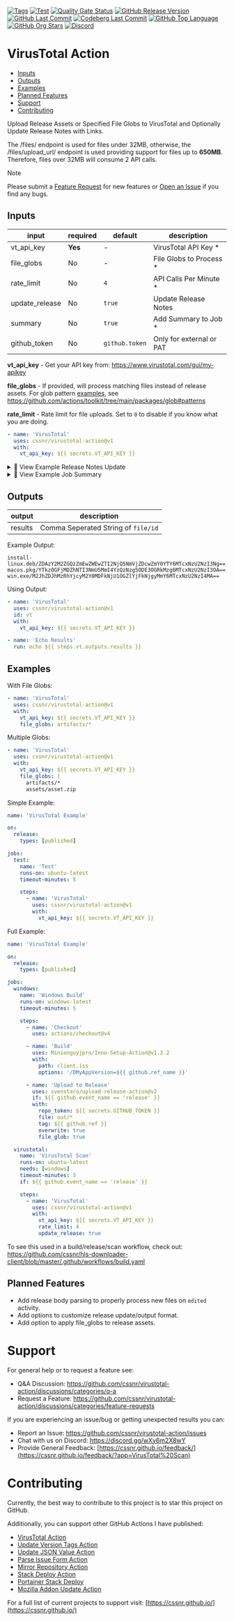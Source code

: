 [![Tags](https://img.shields.io/github/actions/workflow/status/cssnr/virustotal-action/tags.yaml?logo=github&logoColor=white&label=tags)](https://github.com/cssnr/virustotal-action/actions/workflows/tags.yaml)
[![Test](https://img.shields.io/github/actions/workflow/status/cssnr/virustotal-action/test.yaml?logo=github&logoColor=white&label=test)](https://github.com/cssnr/virustotal-action/actions/workflows/test.yaml)
[![Quality Gate Status](https://sonarcloud.io/api/project_badges/measure?project=cssnr_virustotal-action&metric=alert_status)](https://sonarcloud.io/summary/new_code?id=cssnr_virustotal-action)
[![GitHub Release Version](https://img.shields.io/github/v/release/cssnr/virustotal-action?logo=github)](https://github.com/cssnr/virustotal-action/releases/latest)
[![GitHub Last Commit](https://img.shields.io/github/last-commit/cssnr/virustotal-action?logo=github&logoColor=white&label=updated)](https://github.com/cssnr/virustotal-action/graphs/commit-activity)
[![Codeberg Last Commit](https://img.shields.io/gitea/last-commit/cssnr/virustotal-action/master?gitea_url=https%3A%2F%2Fcodeberg.org%2F&logo=codeberg&logoColor=white&label=updated)](https://codeberg.org/cssnr/virustotal-action)
[![GitHub Top Language](https://img.shields.io/github/languages/top/cssnr/virustotal-action?logo=htmx&logoColor=white)](https://github.com/cssnr/virustotal-action)
[![GitHub Org Stars](https://img.shields.io/github/stars/cssnr?style=flat&logo=github&logoColor=white)](https://cssnr.github.io/)
[![Discord](https://img.shields.io/discord/899171661457293343?logo=discord&logoColor=white&label=discord&color=7289da)](https://discord.gg/wXy6m2X8wY)

# VirusTotal Action

- [Inputs](#Inputs)
- [Outputs](#Outputs)
- [Examples](#Examples)
- [Planned Features](#Planned-Features)
- [Support](#Support)
- [Contributing](#Contributing)

Upload Release Assets or Specified File Globs to VirusTotal and Optionally Update Release Notes with Links.

The /files/ endpoint is used for files under 32MB, otherwise, the /files/upload_url/ endpoint is used providing support
for files up to **650MB**. Therefore, files over 32MB will consume 2 API calls.

> [!NOTE]  
> Please submit a [Feature Request](https://github.com/cssnr/virustotal-action/discussions/categories/feature-requests)
> for new features or [Open an Issue](https://github.com/cssnr/virustotal-action/issues) if you find any bugs.

## Inputs

| input          | required | default        | description              |
| -------------- | -------- | -------------- | ------------------------ |
| vt_api_key     | **Yes**  | -              | VirusTotal API Key \*    |
| file_globs     | No       | -              | File Globs to Process \* |
| rate_limit     | No       | `4`            | API Calls Per Minute \*  |
| update_release | No       | `true`         | Update Release Notes     |
| summary        | No       | `true`         | Add Summary to Job \*    |
| github_token   | No       | `github.token` | Only for external or PAT |

**vt_api_key** - Get your API key from: https://www.virustotal.com/gui/my-apikey

**file_globs** - If provided, will process matching files instead of release assets.
For glob pattern [examples](#examples), see https://github.com/actions/toolkit/tree/main/packages/glob#patterns

**rate_limit** - Rate limit for file uploads. Set to `0` to disable if you know what you are doing.

```yaml
- name: 'VirusTotal'
  uses: cssnr/virustotal-action@v1
  with:
    vt_api_key: ${{ secrets.VT_API_KEY }}
```

<details><summary>📜 View Example Release Notes Update</summary>

---

🛡️ **VirusTotal Results:**

- [install-linux.deb](https://www.virustotal.com/gui/file-analysis/ZDAzY2M2ZGQzZmEwZWEwZTI2NjQ5NmVjZDcwZmY0YTY6MTcxNzU2NzI3Ng==)
- [install-macos.pkg](https://www.virustotal.com/gui/file-analysis/YTkzOGFjMDZhNTI3NmU5MmI4YzQzNzg5ODE3OGRkMzg6MTcxNzU2NzI3OA==)
- [install-win.exe](https://www.virustotal.com/gui/file-analysis/M2JhZDJhMzRhYjcyM2Y0MDFkNjU1OGZlYjFkNjgyMmY6MTcxNzU2NzI4MA==)

---

</details>

<details><summary>📜 View Example Job Summary</summary>

---

Coming Soon...

---

</details>

## Outputs

| output  | description                         |
| ------- | ----------------------------------- |
| results | Comma Seperated String of `file/id` |

Example Output:

```text
install-linux.deb/ZDAzY2M2ZGQzZmEwZWEwZTI2NjQ5NmVjZDcwZmY0YTY6MTcxNzU2NzI3Ng==,install-macos.pkg/YTkzOGFjMDZhNTI3NmU5MmI4YzQzNzg5ODE3OGRkMzg6MTcxNzU2NzI3OA==,install-win.exe/M2JhZDJhMzRhYjcyM2Y0MDFkNjU1OGZlYjFkNjgyMmY6MTcxNzU2NzI4MA==
```

Using Output:

```yaml
- name: 'VirusTotal'
  uses: cssnr/virustotal-action@v1
  id: vt
  with:
    vt_api_key: ${{ secrets.VT_API_KEY }}

- name: 'Echo Results'
  run: echo ${{ steps.vt.outputs.results }}
```

## Examples

With File Globs:

```yaml
- name: 'VirusTotal'
  uses: cssnr/virustotal-action@v1
  with:
    vt_api_key: ${{ secrets.VT_API_KEY }}
    file_globs: artifacts/*
```

Multiple Globs:

```yaml
- name: 'VirusTotal'
  uses: cssnr/virustotal-action@v1
  with:
    vt_api_key: ${{ secrets.VT_API_KEY }}
    file_globs: |
      artifacts/*
      assets/asset.zip
```

Simple Example:

```yaml
name: 'VirusTotal Example'

on:
  release:
    types: [published]

jobs:
  test:
    name: 'Test'
    runs-on: ubuntu-latest
    timeout-minutes: 5

    steps:
      - name: 'VirusTotal'
        uses: cssnr/virustotal-action@v1
        with:
          vt_api_key: ${{ secrets.VT_API_KEY }}
```

Full Example:

```yaml
name: 'VirusTotal Example'

on:
  release:
    types: [published]

jobs:
  windows:
    name: 'Windows Build'
    runs-on: windows-latest
    timeout-minutes: 5

    steps:
      - name: 'Checkout'
        uses: actions/checkout@v4

      - name: 'Build'
        uses: Minionguyjpro/Inno-Setup-Action@v1.2.2
        with:
          path: client.iss
          options: '/DMyAppVersion=${{ github.ref_name }}'

      - name: 'Upload to Release'
        uses: svenstaro/upload-release-action@v2
        if: ${{ github.event_name == 'release' }}
        with:
          repo_token: ${{ secrets.GITHUB_TOKEN }}
          file: out/*
          tag: ${{ github.ref }}
          overwrite: true
          file_glob: true

  virustotal:
    name: 'VirusTotal Scan'
    runs-on: ubuntu-latest
    needs: [windows]
    timeout-minutes: 5
    if: ${{ github.event_name == 'release' }}

    steps:
      - name: 'VirusTotal'
        uses: cssnr/virustotal-action@v1
        with:
          vt_api_key: ${{ secrets.VT_API_KEY }}
          rate_limit: 4
          update_release: true
```

To see this used in a build/release/scan workflow, check out:  
https://github.com/cssnr/hls-downloader-client/blob/master/.github/workflows/build.yaml

## Planned Features

- Add release body parsing to properly process new files on `edited` activity.
- Add options to customize release update/output format.
- Add option to apply file_globs to release assets.

# Support

For general help or to request a feature see:

- Q&A Discussion: https://github.com/cssnr/virustotal-action/discussions/categories/q-a
- Request a Feature: https://github.com/cssnr/virustotal-action/discussions/categories/feature-requests

If you are experiencing an issue/bug or getting unexpected results you can:

- Report an Issue: https://github.com/cssnr/virustotal-action/issues
- Chat with us on Discord: https://discord.gg/wXy6m2X8wY
- Provide General Feedback: [https://cssnr.github.io/feedback/](https://cssnr.github.io/feedback/?app=VirusTotal%20Scan)

# Contributing

Currently, the best way to contribute to this project is to star this project on GitHub.

Additionally, you can support other GitHub Actions I have published:

- [VirusTotal Action](https://github.com/cssnr/virustotal-action)
- [Update Version Tags Action](https://github.com/cssnr/update-version-tags-action)
- [Update JSON Value Action](https://github.com/cssnr/update-json-value-action)
- [Parse Issue Form Action](https://github.com/cssnr/parse-issue-form-action)
- [Mirror Repository Action](https://github.com/cssnr/mirror-repository-action)
- [Stack Deploy Action](https://github.com/cssnr/stack-deploy-action)
- [Portainer Stack Deploy](https://github.com/cssnr/portainer-stack-deploy-action)
- [Mozilla Addon Update Action](https://github.com/cssnr/mozilla-addon-update-action)

For a full list of current projects to support visit: [https://cssnr.github.io/](https://cssnr.github.io/)
